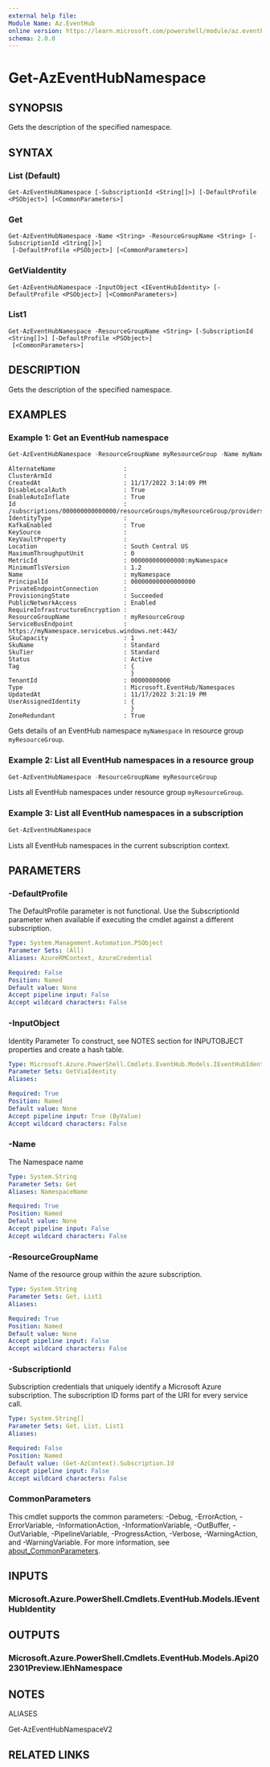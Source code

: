 ```yaml
---
external help file:
Module Name: Az.EventHub
online version: https://learn.microsoft.com/powershell/module/az.eventhub/get-azeventhubnamespace
schema: 2.0.0
---
```


# Get-AzEventHubNamespace

## SYNOPSIS
Gets the description of the specified namespace.

## SYNTAX

### List (Default)
```
Get-AzEventHubNamespace [-SubscriptionId <String[]>] [-DefaultProfile <PSObject>] [<CommonParameters>]
```

### Get
```
Get-AzEventHubNamespace -Name <String> -ResourceGroupName <String> [-SubscriptionId <String[]>]
 [-DefaultProfile <PSObject>] [<CommonParameters>]
```

### GetViaIdentity
```
Get-AzEventHubNamespace -InputObject <IEventHubIdentity> [-DefaultProfile <PSObject>] [<CommonParameters>]
```

### List1
```
Get-AzEventHubNamespace -ResourceGroupName <String> [-SubscriptionId <String[]>] [-DefaultProfile <PSObject>]
 [<CommonParameters>]
```

## DESCRIPTION
Gets the description of the specified namespace.

## EXAMPLES

### Example 1: Get an EventHub namespace
```powershell
Get-AzEventHubNamespace -ResourceGroupName myResourceGroup -Name myNamespace
```

```output
AlternateName                   :
ClusterArmId                    :
CreatedAt                       : 11/17/2022 3:14:09 PM
DisableLocalAuth                : True
EnableAutoInflate               : True
Id                              : /subscriptions/000000000000000/resourceGroups/myResourceGroup/providers/Microsoft.EventHub/namespaces/myNamespace
IdentityType                    :
KafkaEnabled                    : True
KeySource                       :
KeyVaultProperty                :
Location                        : South Central US
MaximumThroughputUnit           : 0
MetricId                        : 000000000000000:myNamespace
MinimumTlsVersion               : 1.2
Name                            : myNamespace
PrincipalId                     : 000000000000000000
PrivateEndpointConnection       :
ProvisioningState               : Succeeded
PublicNetworkAccess             : Enabled
RequireInfrastructureEncryption :
ResourceGroupName               : myResourceGroup
ServiceBusEndpoint              : https://myNamespace.servicebus.windows.net:443/
SkuCapacity                     : 1
SkuName                         : Standard
SkuTier                         : Standard
Status                          : Active
Tag                             : {
                                  }
TenantId                        : 00000000000
Type                            : Microsoft.EventHub/Namespaces
UpdatedAt                       : 11/17/2022 3:21:19 PM
UserAssignedIdentity            : {
                                  }
ZoneRedundant                   : True
```

Gets details of an EventHub namespace `myNamespace` in resource group `myResourceGroup`.

### Example 2: List all EventHub namespaces in a resource group
```powershell
Get-AzEventHubNamespace -ResourceGroupName myResourceGroup
```

Lists all EventHub namespaces under resource group `myResourceGroup`.

### Example 3: List all EventHub namespaces in a subscription
```powershell
Get-AzEventHubNamespace
```

Lists all EventHub namespaces in the current subscription context.

## PARAMETERS

### -DefaultProfile
The DefaultProfile parameter is not functional.
Use the SubscriptionId parameter when available if executing the cmdlet against a different subscription.

```yaml
Type: System.Management.Automation.PSObject
Parameter Sets: (All)
Aliases: AzureRMContext, AzureCredential

Required: False
Position: Named
Default value: None
Accept pipeline input: False
Accept wildcard characters: False
```

### -InputObject
Identity Parameter
To construct, see NOTES section for INPUTOBJECT properties and create a hash table.

```yaml
Type: Microsoft.Azure.PowerShell.Cmdlets.EventHub.Models.IEventHubIdentity
Parameter Sets: GetViaIdentity
Aliases:

Required: True
Position: Named
Default value: None
Accept pipeline input: True (ByValue)
Accept wildcard characters: False
```

### -Name
The Namespace name

```yaml
Type: System.String
Parameter Sets: Get
Aliases: NamespaceName

Required: True
Position: Named
Default value: None
Accept pipeline input: False
Accept wildcard characters: False
```

### -ResourceGroupName
Name of the resource group within the azure subscription.

```yaml
Type: System.String
Parameter Sets: Get, List1
Aliases:

Required: True
Position: Named
Default value: None
Accept pipeline input: False
Accept wildcard characters: False
```

### -SubscriptionId
Subscription credentials that uniquely identify a Microsoft Azure subscription.
The subscription ID forms part of the URI for every service call.

```yaml
Type: System.String[]
Parameter Sets: Get, List, List1
Aliases:

Required: False
Position: Named
Default value: (Get-AzContext).Subscription.Id
Accept pipeline input: False
Accept wildcard characters: False
```

### CommonParameters
This cmdlet supports the common parameters: -Debug, -ErrorAction, -ErrorVariable, -InformationAction, -InformationVariable, -OutBuffer, -OutVariable, -PipelineVariable, -ProgressAction, -Verbose, -WarningAction, and -WarningVariable. For more information, see [about_CommonParameters](http://go.microsoft.com/fwlink/?LinkID=113216).

## INPUTS

### Microsoft.Azure.PowerShell.Cmdlets.EventHub.Models.IEventHubIdentity

## OUTPUTS

### Microsoft.Azure.PowerShell.Cmdlets.EventHub.Models.Api202301Preview.IEhNamespace

## NOTES

ALIASES

Get-AzEventHubNamespaceV2

## RELATED LINKS
